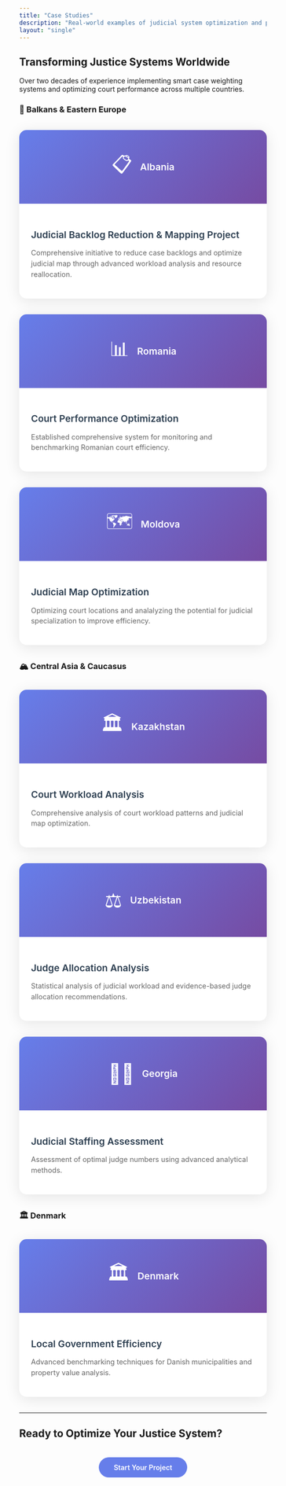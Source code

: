 ```yaml
---
title: "Case Studies"
description: "Real-world examples of judicial system optimization and public sector efficiency improvements across 15+ countries."
layout: "single"
---
```


<style>
.cases-grid { display: grid; grid-template-columns: repeat(auto-fit, minmax(350px, 1fr)); gap: 2rem; margin: 2rem 0; }
.case-card { background: white; border-radius: 15px; box-shadow: 0 5px 30px rgba(0,0,0,0.1); overflow: hidden; transition: transform 0.3s ease; cursor: pointer; }
.case-card:hover { transform: translateY(-8px); box-shadow: 0 15px 50px rgba(0,0,0,0.15); }
.case-image { height: 150px; background: linear-gradient(135deg, #667eea 0%, #764ba2 100%); display: flex; align-items: center; justify-content: center; color: white; }
.country-icon { font-size: 2.5rem; margin-right: 1rem; }
.country-name { font-size: 1.2rem; font-weight: 600; }
.case-content { padding: 1.5rem; }
.case-title { font-size: 1.2rem; color: #2c3e50; margin-bottom: 0.8rem; font-weight: 600; }
.case-description { color: #666; font-size: 0.9rem; line-height: 1.5; }
.section-title { font-size: 2rem; color: #2c3e50; margin: 3rem 0 1rem 0; border-bottom: 3px solid #667eea; padding-bottom: 0.5rem; }

/* Modal Styles */
.modal { display: none; position: fixed; z-index: 10000; left: 0; top: 0; width: 100%; height: 100%; background-color: rgba(0,0,0,0.8); backdrop-filter: blur(5px); }
.modal-content { background-color: white; margin: 5% auto; padding: 0; border-radius: 15px; width: 90%; max-width: 800px; max-height: 85vh; overflow-y: auto; position: relative; animation: modalSlideIn 0.3s ease-out; }
@keyframes modalSlideIn { from { opacity: 0; transform: translateY(-50px); } to { opacity: 1; transform: translateY(0); } }
.modal-header { background: linear-gradient(135deg, #667eea 0%, #764ba2 100%); color: white; padding: 2rem; border-radius: 15px 15px 0 0; position: relative; }
.modal-close { position: absolute; top: 1rem; right: 1rem; background: rgba(255,255,255,0.2); border: none; color: white; font-size: 1.5rem; width: 40px; height: 40px; border-radius: 50%; cursor: pointer; transition: background 0.3s ease; }
.modal-close:hover { background: rgba(255,255,255,0.3); }
.modal-visual { text-align: center; margin-bottom: 1rem; }
.modal-icon { font-size: 2.5rem; margin-bottom: 0.5rem; }
.modal-country { font-size: 1rem; font-weight: 600; opacity: 0.9; }
.modal-title { font-size: 1.8rem; margin-bottom: 0.5rem; }
.modal-body { padding: 2rem; }
.modal-section { margin-bottom: 2rem; }
.modal-section h4 { color: #2c3e50; margin-bottom: 1rem; font-size: 1.2rem; }
.modal-list { list-style: none; padding: 0; }
.modal-list li { padding: 0.3rem 0; padding-left: 1.5rem; position: relative; color: #666; }
.modal-list li:before { content: "→"; position: absolute; left: 0; color: #667eea; font-weight: bold; }
.modal-impact { background: #f8f9fa; padding: 1.5rem; border-radius: 10px; border-left: 4px solid #667eea; }
.modal-link { display: inline-block; margin-top: 1rem; padding: 0.7rem 1.5rem; background: #667eea; color: white; text-decoration: none; border-radius: 25px; font-weight: 600; transition: all 0.3s ease; }
.modal-link:hover { background: #5a6fd8; transform: translateY(-2px); }
@media (max-width: 768px) { .cases-grid { grid-template-columns: 1fr; } .modal-content { width: 95%; margin: 2% auto; } .modal-header, .modal-body { padding: 1.5rem; } }
</style>

## Transforming Justice Systems Worldwide

Over two decades of experience implementing smart case weighting systems and optimizing court performance across multiple countries.

### 🏰 Balkans & Eastern Europe

<div class="cases-grid">
<div class="case-card" onclick="openModal('albania')">
<div class="case-image">
<span class="country-icon">📋</span>
<span class="country-name">Albania</span>
</div>
<div class="case-content">
<h4 class="case-title">Judicial Backlog Reduction & Mapping Project</h4>
<p class="case-description">Comprehensive initiative to reduce case backlogs and optimize judicial map through advanced workload analysis and resource reallocation.</p>
</div>
</div>

<div class="case-card" onclick="openModal('romania')">
<div class="case-image">
<span class="country-icon">📊</span>
<span class="country-name">Romania</span>
</div>
<div class="case-content">
<h4 class="case-title">Court Performance Optimization</h4>
<p class="case-description">Established comprehensive system for monitoring and benchmarking Romanian court efficiency.</p>
</div>
</div>

<div class="case-card" onclick="openModal('moldova')">
<div class="case-image">
<span class="country-icon">🗺️</span>
<span class="country-name">Moldova</span>
</div>
<div class="case-content">
<h4 class="case-title">Judicial Map Optimization</h4>
<p class="case-description">Optimizing court locations and analalyzing the potential for judicial specialization to improve efficiency.</p>
</div>
</div>
</div>

### 🏔️ Central Asia & Caucasus

<div class="cases-grid">
<div class="case-card" onclick="openModal('kazakhstan')">
<div class="case-image">
<span class="country-icon">🏛️</span>
<span class="country-name">Kazakhstan</span>
</div>
<div class="case-content">
<h4 class="case-title">Court Workload Analysis</h4>
<p class="case-description">Comprehensive analysis of court workload patterns and judicial map optimization.</p>
</div>
</div>

<div class="case-card" onclick="openModal('uzbekistan')">
<div class="case-image">
<span class="country-icon">⚖️</span>
<span class="country-name">Uzbekistan</span>
</div>
<div class="case-content">
<h4 class="case-title">Judge Allocation Analysis</h4>
<p class="case-description">Statistical analysis of judicial workload and evidence-based judge allocation recommendations.</p>
</div>
</div>

<div class="case-card" onclick="openModal('georgia')">
<div class="case-image">
<span class="country-icon">👩‍⚖️</span>
<span class="country-name">Georgia</span>
</div>
<div class="case-content">
<h4 class="case-title">Judicial Staffing Assessment</h4>
<p class="case-description">Assessment of optimal judge numbers using advanced analytical methods.</p>
</div>
</div>
</div>

### 🏛️ Denmark

<div class="cases-grid">
<div class="case-card" onclick="openModal('denmark')">
<div class="case-image">
<span class="country-icon">🏛️</span>
<span class="country-name">Denmark</span>
</div>
<div class="case-content">
<h4 class="case-title">Local Government Efficiency</h4>
<p class="case-description">Advanced benchmarking techniques for Danish municipalities and property value analysis.</p>
</div>
</div>
</div>

<!-- Modals -->
<div id="albania-modal" class="modal">
<div class="modal-content">
<div class="modal-header">
<button class="modal-close" onclick="closeModal('albania')">&times;</button>
<div class="modal-visual">
<div class="modal-icon">📋</div>
<div class="modal-country">Albania</div>
</div>
<h3 class="modal-title">Judicial Backlog Reduction & Mapping Project</h3>
</div>
<div class="modal-body">
<div class="modal-section">
<h4>Project Overview</h4>
<p>Led comprehensive initiative to reduce case backlogs and optimize judicial map in Albanian courts through advanced workload analysis and strategic resource reallocation.</p>
</div>
<div class="modal-section">
<h4>Key Deliverables</h4>
<ul class="modal-list">
<li>Smart case weighting system implementation</li>
<li>Judicial map optimization and court restructuring</li>
<li>Resource allocation optimization</li>
<li>Performance monitoring framework design</li>
<li>Backlog reduction strategy development</li>
</ul>
</div>
<div class="modal-impact">
<h4>Impact & Results</h4>
<ul class="modal-list">
<li>Significant reduction in case processing times</li>
<li>Optimized court structure and accessibility</li>
<li>Enhanced performance monitoring capabilities</li>
</ul>
</div>
</div>
</div>
</div>

<div id="romania-modal" class="modal">
<div class="modal-content">
<div class="modal-header">
<button class="modal-close" onclick="closeModal('romania')">&times;</button>
<div class="modal-visual">
<div class="modal-icon">📊</div>
<div class="modal-country">Romania</div>
</div>
<h3 class="modal-title">Court Performance Optimization Project</h3>
</div>
<div class="modal-body">
<div class="modal-section">
<h4>Project Overview</h4>
<p>Led team of six international experts to establish comprehensive system for monitoring and benchmarking Romanian court efficiency, enabling better resource allocation and performance improvement.</p>
</div>
<div class="modal-section">
<h4>System Development</h4>
<ul class="modal-list">
<li>Performance measurement frameworks design</li>
<li>Benchmarking methodologies implementation</li>
<li>Resource allocation models development</li>
<li>Pilot court testing and validation</li>
</ul>
</div>
<div class="modal-impact">
<h4>Long-term Impact</h4>
<ul class="modal-list">
<li>Systematic performance monitoring across all courts</li>
<li>Evidence-based resource allocation decisions</li>
<li>Improved court efficiency metrics and transparency</li>
</ul>
</div>
<a href="https://courtoptimization.wixsite.com/ewmi/papers" class="modal-link" target="_blank">View Conference Papers</a>
</div>
</div>
</div>

<div id="moldova-modal" class="modal">
<div class="modal-content">
<div class="modal-header">
<button class="modal-close" onclick="closeModal('moldova')">&times;</button>
<div class="modal-visual">
<div class="modal-icon">🗺️</div>
<div class="modal-country">Moldova</div>
</div>
<h3 class="modal-title">Judicial Map Optimization & Court Specialization</h3>
</div>
<div class="modal-body">
<div class="modal-section">
<h4>Project Overview</h4>
<p>Dual project focusing on optimizing court locations and analyzing the potential of judicial specialization to improve efficiency and access to justice throughout Moldova.</p>
</div>
<div class="modal-section">
<h4>Project Components</h4>
<ul class="modal-list">
<li>Geographic optimization of court locations</li>
<li>Feasibility study for administrative courts</li>
<li>Judicial specialization framework development</li>
<li>Implementation roadmap creation</li>
</ul>
</div>
<div class="modal-impact">
<h4>Reform Impact</h4>
<ul class="modal-list">
<li>Optimized court structure and improved accessibility</li>
<li>Enhanced judicial specialization capabilities</li>
<li>More efficient resource allocation</li>
</ul>
</div>
<a href="https://www.justice.gov.md/public/files/file/reforma_sectorul_justitiei/pilonstudiu1/Studiu_Optimiz_Hartii_Jud_-_CRJM-2014_en_2.pdf" class="modal-link" target="_blank">View Study</a>
</div>
</div>
</div>

<div id="kazakhstan-modal" class="modal">
<div class="modal-content">
<div class="modal-header">
<button class="modal-close" onclick="closeModal('kazakhstan')">&times;</button>
<div class="modal-visual">
<div class="modal-icon">🏛️</div>
<div class="modal-country">Kazakhstan</div>
</div>
<h3 class="modal-title">Court Workload Analysis & Judicial Map Optimization</h3>
</div>
<div class="modal-body">
<div class="modal-section">
<h4>Project Overview</h4>
<p>Strategic analysis of court workload patterns and judicial map optimization to improve access to justice and resource efficiency across Kazakhstan's extensive court system.</p>
</div>
<div class="modal-section">
<h4>Key Components</h4>
<ul class="modal-list">
<li>Nationwide court workload assessment using smart case weighting</li>
<li>Geographic accessibility analysis for remote regions</li>
<li>Resource allocation modeling and optimization</li>
<li>Policy recommendations for judicial reform</li>
</ul>
</div>
<div class="modal-impact">
<h4>Strategic Impact</h4>
<ul class="modal-list">
<li>Enhanced access to justice across all regions</li>
<li>Optimized court structure and geographic distribution</li>
<li>Evidence-based policy framework for future reforms</li>
</ul>
</div>
</div>
</div>
</div>

<div id="uzbekistan-modal" class="modal">
<div class="modal-content">
<div class="modal-header">
<button class="modal-close" onclick="closeModal('uzbekistan')">&times;</button>
<div class="modal-visual">
<div class="modal-icon">⚖️</div>
<div class="modal-country">Uzbekistan</div>
</div>
<h3 class="modal-title">Judicial Workload Analysis & Judge Allocation</h3>
</div>
<div class="modal-body">
<div class="modal-section">
<h4>Project Overview</h4>
<p>Comprehensive analysis of judicial workload patterns and development of evidence-based recommendations for optimal judge allocation across the Uzbekistan court system.</p>
</div>
<div class="modal-section">
<h4>Methodology</h4>
<ul class="modal-list">
<li>Advanced statistical analysis of court data</li>
<li>Smart case weighting algorithm development</li>
<li>Comparative benchmarking with international standards</li>
<li>Performance indicator framework design</li>
</ul>
</div>
<div class="modal-impact">
<h4>Key Outcomes</h4>
<ul class="modal-list">
<li>Data-driven judge allocation recommendations</li>
<li>Improved understanding of workload distribution patterns</li>
<li>Framework for ongoing performance monitoring</li>
</ul>
</div>
</div>
</div>
</div>

<div id="georgia-modal" class="modal">
<div class="modal-content">
<div class="modal-header">
<button class="modal-close" onclick="closeModal('georgia')">&times;</button>
<div class="modal-visual">
<div class="modal-icon">👩‍⚖️</div>
<div class="modal-country">Georgia</div>
</div>
<h3 class="modal-title">Assessment of Judicial Staffing Needs</h3>
</div>
<div class="modal-body">
<div class="modal-section">
<h4>Project Overview</h4>
<p>Comprehensive assessment of the optimal number of judges needed across Georgian courts, using advanced analytical methods to determine staffing requirements and resource allocation.</p>
</div>
<div class="modal-section">
<h4>Analysis Components</h4>
<ul class="modal-list">
<li>Detailed workload measurement and analysis</li>
<li>International benchmarking studies</li>
<li>Case complexity weighting systems</li>
<li>Future demand projections</li>
</ul>
</div>
<div class="modal-impact">
<h4>Key Results</h4>
<ul class="modal-list">
<li>Evidence-based staffing recommendations</li>
<li>Cost-benefit analysis of different scenarios</li>
<li>Long-term planning framework development</li>
</ul>
</div>
<a href="https://ewmi-ruleoflawgeo.org/uploads/files/4566AssessmentoftheneedforjudgesinGeorgia-ENG.pdf.pdf" class="modal-link" target="_blank">View Report</a>
</div>
</div>
</div>

<div id="denmark-modal" class="modal">
<div class="modal-content">
<div class="modal-header">
<button class="modal-close" onclick="closeModal('denmark')">&times;</button>
<div class="modal-visual">
<div class="modal-icon">🏛️</div>
<div class="modal-country">Denmark</div>
</div>
<h3 class="modal-title">Local Government Efficiency Analysis</h3>
</div>
<div class="modal-body">
<div class="modal-section">
<h4>Project Overview</h4>
<p>Multi-year collaboration with Copenhagen Business School applying advanced benchmarking techniques to Danish local governments and analyzing how service quality impacts property values.</p>
</div>
<div class="modal-section">
<h4>Research Areas</h4>
<ul class="modal-list">
<li>Municipal service delivery efficiency analysis</li>
<li>Property value impact assessment</li>
<li>Best practice identification across municipalities</li>
<li>Performance benchmarking methodologies</li>
</ul>
</div>
<div class="modal-impact">
<h4>Key Publications</h4>
<ul class="modal-list">
<li>"Efficiency in Danish Local Governments: What Sets the Best Apart"</li>
<li>"Service Delivery and Efficiency: A Comprehensive Approach"</li>
<li>"The Impact of Local Government Services on House Prices"</li>
</ul>
</div>
<a href="https://en.rockwoolfonden.dk/publications/" class="modal-link" target="_blank">View Publications</a>
</div>
</div>
</div>

---

## Ready to Optimize Your Justice System?

<div style="text-align: center; margin: 3rem 0;">
<a href="/contact/" style="background: #667eea; color: white; padding: 12px 30px; border-radius: 30px; text-decoration: none; font-weight: 600;">Start Your Project</a>
</div>

<script>
function openModal(country) {
    document.getElementById(country + '-modal').style.display = 'block';
    document.body.style.overflow = 'hidden';
}

function closeModal(country) {
    document.getElementById(country + '-modal').style.display = 'none';
    document.body.style.overflow = 'auto';
}

window.onclick = function(event) {
    if (event.target.classList.contains('modal')) {
        event.target.style.display = 'none';
        document.body.style.overflow = 'auto';
    }
}

document.addEventListener('keydown', function(event) {
    if (event.key === 'Escape') {
        const modals = document.querySelectorAll('.modal');
        modals.forEach(modal => {
            if (modal.style.display === 'block') {
                modal.style.display = 'none';
                document.body.style.overflow = 'auto';
            }
        });
    }
});
</script>